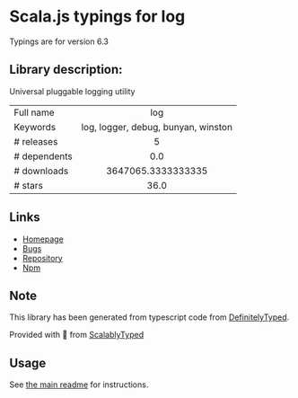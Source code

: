 
# Scala.js typings for log

Typings are for version 6.3

## Library description:
Universal pluggable logging utility

|                    |                 |
| ------------------ | :-------------: |
| Full name          | log |
| Keywords           | log, logger, debug, bunyan, winston |
| # releases         | 5 |
| # dependents       | 0.0 |
| # downloads        | 3647065.3333333335 |
| # stars            | 36.0 |

## Links
- [Homepage](https://github.com/medikoo/log#readme)
- [Bugs](https://github.com/medikoo/log/issues)
- [Repository](https://github.com/medikoo/log)
- [Npm](https://www.npmjs.com/package/log)
    


## Note
This library has been generated from typescript code from [DefinitelyTyped](https://definitelytyped.org).

Provided with :purple_heart: from [ScalablyTyped](https://github.com/oyvindberg/ScalablyTyped)

## Usage
See [the main readme](../../readme.md) for instructions.



